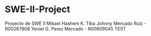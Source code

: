 # SWE-II-Project
Proyecto de SWE II
Mikael Hashem K. Tiba
Johnny Mercado Ruiz - R00267908
Yeniel G. Perez Mercado - R00609045
TEST
